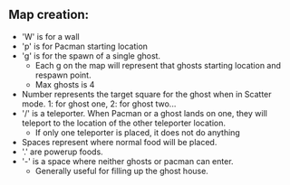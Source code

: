 




## Map creation:

- 'W' is for a wall
- 'p' is for Pacman starting location
- 'g' is for the spawn of a single ghost.
    - Each g on the map will represent that ghosts starting location and respawn point.
    - Max ghosts is 4
- Number represents the target square for the ghost when in Scatter mode. 1: for ghost one, 2: for ghost two...
- '/' is a teleporter. When Pacman or a ghost lands on one, they will teleport to the location of the other teleporter location.
    - If only one teleporter is placed, it does not do anything
- Spaces represent where normal food will be placed.
- '.' are powerup foods.
- '-' is a space where neither ghosts or pacman can enter.
    - Generally useful for filling up the ghost house.

